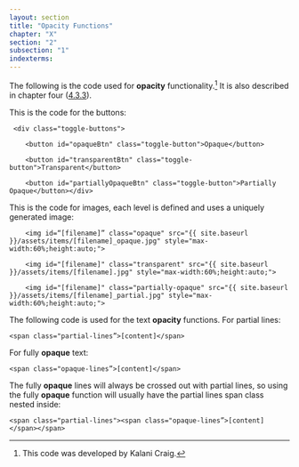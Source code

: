 ```yaml
---
layout: section
title: "Opacity Functions"
chapter: "X"
section: "2"
subsection: "1"
indexterms: 
---
```


The following is the code used for <span data-tooltip aria-haspopup="true" class="has-tip" data-disable-hover="false" tabindex="1" data-title="Opacity is a rights-based philosophical framework that assumes humans have a right to not be known in knowledge systems."><b>opacity</b></span> functionality.[^fn1] It is also described in chapter four (<a href="{{ site.baseurl }}/dissertation/4_3_3">4.3.3</a>).

This is the code for the buttons:

     <div class="toggle-buttons">

        <button id="opaqueBtn" class="toggle-button">Opaque</button>

        <button id="transparentBtn" class="toggle-button">Transparent</button>

        <button id="partiallyOpaqueBtn" class="toggle-button">Partially Opaque</button></div>

This is the code for images, each level is defined and uses a uniquely generated image:

        <img id=“[filename]” class="opaque" src="{{ site.baseurl }}/assets/items/[filename]_opaque.jpg" style="max-width:60%;height:auto;">

        <img id="[filename]" class="transparent" src="{{ site.baseurl }}/assets/items/[filename].jpg" style="max-width:60%;height:auto;">

        <img id="[filename]" class="partially-opaque" src="{{ site.baseurl }}/assets/items/[filename]_partial.jpg" style="max-width:60%;height:auto;">

The following code is used for the text <span data-tooltip aria-haspopup="true" class="has-tip" data-disable-hover="false" tabindex="1" data-title="Opacity is a rights-based philosophical framework that assumes humans have a right to not be known in knowledge systems."><b>opacity</b></span> functions. For partial lines: 

    <span class="partial-lines”>[content]</span>

For fully <span data-tooltip aria-haspopup="true" class="has-tip" data-disable-hover="false" tabindex="1" data-title="Opacity is a rights-based philosophical framework that assumes humans have a right to not be known in knowledge systems."><b>opaque</b></span> text:

    <span class="opaque-lines”>[content]</span>

The fully <span data-tooltip aria-haspopup="true" class="has-tip" data-disable-hover="false" tabindex="1" data-title="Opacity is a rights-based philosophical framework that assumes humans have a right to not be known in knowledge systems."><b>opaque</b></span> lines will always be crossed out with partial lines, so using the fully <span data-tooltip aria-haspopup="true" class="has-tip" data-disable-hover="false" tabindex="1" data-title="Opacity is a rights-based philosophical framework that assumes humans have a right to not be known in knowledge systems."><b>opaque</b></span> function will usually have the partial lines span class nested inside:

    <span class="partial-lines"><span class="opaque-lines”>[content]</span></span>

<div class="style-divider">
 	<div class="line"></div>
</div>

[^fn1]: This code was developed by Kalani Craig.